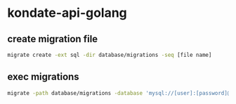 # kondate-api-golang

## create migration file

```bash
migrate create -ext sql -dir database/migrations -seq [file name]
```

## exec migrations

```bash
migrate -path database/migrations -database 'mysql://[user]:[password]@tcp([host]:[port])/[db_name]' [up/down]
```
